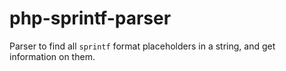 # php-sprintf-parser
Parser to find all `sprintf` format placeholders in a string, and get information on them.
